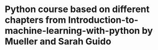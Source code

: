 #   Python course based on different chapters from Introduction-to-machine-learning-with-python by Mueller and Sarah Guido

